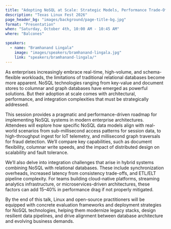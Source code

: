 ```yaml
---
title: "Adopting NoSQL at Scale: Strategic Models, Performance Trade-Offs, and Integration Pitfalls"
description: "Texas Linux Fest 2026"
page_header_bg: "images/background/page-title-bg.jpg"
format: "Presentation"
when: "Saturday, October 4th, 10:00 AM - 10:45 AM"
where: "Balcones"

speakers:
  - name: "Bramhanand Lingala"
    image: "images/speakers/bramhanand-lingala.jpg"
    link: "speakers/bramhanand-lingala/"
---
```

As enterprises increasingly embrace real-time, high-volume, and schema-flexible 
workloads, the limitations of traditional relational databases become more 
apparent. NoSQL technologies ranging from key-value and document stores to 
columnar and graph databases have emerged as powerful solutions. But their 
adoption at scale comes with architectural, performance, and integration 
complexities that must be strategically addressed.

This session provides a pragmatic and performance-driven roadmap for 
implementing NoSQL systems in modern enterprise architectures. Attendees will 
explore how specific NoSQL data models align with real-world scenarios from 
sub-millisecond access patterns for session data, to high-throughput ingest for 
IoT telemetry, and millisecond graph traversals for fraud detection. We’ll 
compare key capabilities, such as document flexibility, columnar write speeds, 
and the impact of distributed design on scalability and fault tolerance.

We’ll also delve into integration challenges that arise in hybrid systems 
combining NoSQL with relational databases. These include synchronization 
overheads, increased latency from consistency trade-offs, and ETL/ELT pipeline 
complexity. For teams building cloud-native platforms, streaming analytics 
infrastructure, or microservices-driven architectures, these factors can add 
15–40% in performance drag if not properly mitigated.

By the end of this talk, Linux and open-source practitioners will be equipped 
with concrete evaluation frameworks and deployment strategies for NoSQL 
technologies, helping them modernize legacy stacks, design resilient data 
pipelines, and drive alignment between database architecture and evolving 
business demands.
